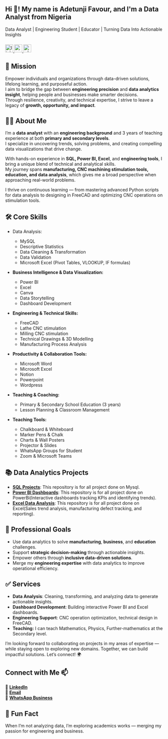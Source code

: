 <h2 align="left">Hi 👋! My name is Adetunji Favour, and I'm a Data Analyst from Nigeria</h2>

Data Analyst | Engineering Student  | Educator | Turning Data Into Actionable Insights

###

 <div align="left"> <a href="https://www.linkedin.com/in/favouradetunji" target="_blank"> <img src="https://img.shields.io/static/v1?message=connect&logo=linkedin&label=LinkedIn&color=5A6783&logoColor=white&labelColor=0077B5&style=flat" height="25" alt="linkedin logo" /> </a> <a href="mailto:adetunjifavourtech2020@gmail.com" target="_blank"> <img src="https://img.shields.io/static/v1?message=Contact&logo=gmail&label=Gmail&color=5A6783&logoColor=white&labelColor=D14836&style=flat" height="25" alt="gmail logo" /> </a> <a href="https://wa.link/t164of" target="_blank"> <img src="https://img.shields.io/static/v1?message=contact&logo=whatsapp&label=Whatsapp&color=5A6783&logoColor=white&labelColor=25D366&style=flat" height="25" alt="whatsapp logo" /> </a> </div> 

 ###

## 🎯 Mission
Empower individuals and organizations through data-driven solutions, lifelong learning, and purposeful action.  
I aim to bridge the gap between **engineering precision** and **data analytics insight**, helping people and businesses make smarter decisions.  
Through resilience, creativity, and technical expertise, I strive to leave a legacy of **growth, opportunity, and impact**.

## 👩‍💻 About Me
I’m a **data analyst** with an **engineering background** and 3 years of teaching experience at both **primary and secondary levels**.  
I specialize in uncovering trends, solving problems, and creating compelling data visualizations that drive change.  

With hands-on experience in **SQL, Power BI, Excel**, and **engineering tools**, I bring a unique blend of technical and analytical skills.  
My journey spans **manufacturing, CNC machining stimulation tools, education, and data analysis**, which gives me a broad perspective when approaching real-world problems.

I thrive on continuous learning — from mastering advanced Python scripts for data analysis to designing in FreeCAD and optimizing CNC operations on stimulation tools.

## 🛠 Core Skills

- Data Analysis: 
  - MySQL
  - Descriptive Statistics
  - Data Cleaning & Transformation
  - Data Validation
  - Microsoft Excel (Pivot Tables, VLOOKUP, IF formulas)

- **Business Intelligence & Data Visualization:**   
  - Power BI
  - Excel
  - Canva
  - Data Storytelling
  - Dashboard Development

- **Engineering & Technical Skills:**
  - FreeCAD
  - Lathe CNC stimulation
  - Milling CNC stimulation 
  - Technical Drawings & 3D Modelling
  - Manufacturing Process Analysis

- **Productivity & Collaboration Tools:**
  - Microsoft Word
  - Microsoft Excel
  - Notion
  - Powerpoint
  - Wordpress
  
- **Teaching & Coaching:**
  - Primary & Secondary School Education (3 years)
  - Lesson Planning & Classroom Management

- **Teaching Tools:**
    - Chalkboard & Whiteboard
    - Marker Pens & Chalk
    - Charts & Wall Posters
    - Projector & Slides
    - WhatsApp Groups for Student
    - Zoom & Microsoft Teams

## 📚 Data Analytics Projects
- [**SQL Projects**](): This repository is for all project done on Mysql.
- [**Power BI Dashboards**](): This repository is for all project done on PowerBi(Interactive dashboards tracking KPIs and identifying trends).
- [**Excel Data Analysis**](): This repository is for all project done on Excel(Sales trend analysis, manufacturing defect tracking, and reporting).

## 🎯 Professional Goals
- Use data analytics to solve **manufacturing**, **business**, and **education** challenges.
- Support **strategic decision-making** through actionable insights.
- Empower others through **inclusive data-driven solutions**.
- Merge my **engineering expertise** with data analytics to improve operational efficiency.

## ✅ Services
- **Data Analysis**: Cleaning, transforming, and analyzing data to generate actionable insights.
- **Dashboard Development**: Building interactive Power BI and Excel dashboards.
- **Engineering Support**: CNC operation optimization, technical design in FreeCAD.
- **Teaching:** I can teach Mathematics, Physics, Further-mathematics at the Secondary level.

I’m looking forward to collaborating on projects in my areas of expertise — while staying open to exploring new domains. Together, we can build impactful solutions. Let’s connect! 🌍

## Connect with Me 📫

🔗 [**LinkedIn**](https://www.linkedin.com/in/favouradetunji)  
📧 [**Email**](mailto:adetunjifavourtech2020@gmail.com)  
💬 [**WhatsApp Business**](https://wa.me/2347054031547?text=Hi%20Favour%2C%20I%27m%20interested%20in%20your%20data%20analysis%20work)

## 🎯 Fun Fact
When I’m not analyzing data, I’m exploring academics works — merging my passion for engineering and business.

